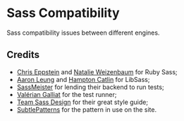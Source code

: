 Sass Compatibility
==================

Sass compatibility issues between different engines.


## Credits

* [Chris Eppstein](https://twitter.com/chriseppstein) and [Natalie Weizenbaum](https://twitter.com/nex3) for Ruby Sass;
* [Aaron Leung](https://twitter.com/akhleung) and [Hampton Catlin](https://twitter.com/hcatlin) for LibSass;
* [SassMeister](https://twitter.com/sassmeisterapp) for lending their backend to run tests;
* [Valérian Galliat](https://twitter.com/valeriangalliat) for the test runner;
* [Team Sass Design](https://twitter.com/teamsassdesign) for their great style guide;
* [SubtlePatterns](http://subtlepatterns.com/) for the pattern in use on the site.
